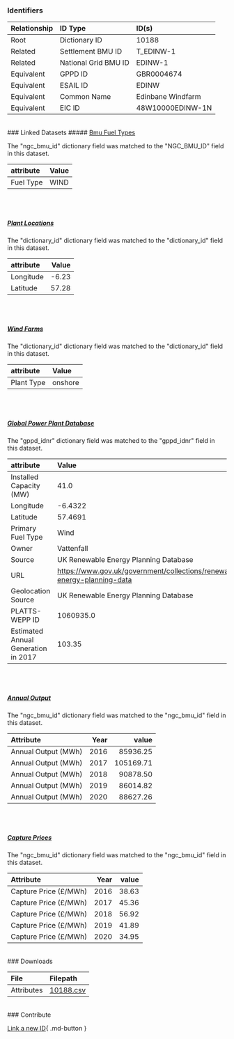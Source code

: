 ### Identifiers

| Relationship   | ID Type              | ID(s)             |
|:---------------|:---------------------|:------------------|
| Root           | Dictionary ID        | 10188             |
| Related        | Settlement BMU ID    | T_EDINW-1         |
| Related        | National Grid BMU ID | EDINW-1           |
| Equivalent     | GPPD ID              | GBR0004674        |
| Equivalent     | ESAIL ID             | EDINW             |
| Equivalent     | Common Name          | Edinbane Windfarm |
| Equivalent     | EIC ID               | 48W10000EDINW-1N  |

<br>
### Linked Datasets
##### <a href="https://osuked.github.io/Power-Station-Dictionary/datasets/bmu-fuel-types">Bmu Fuel Types</a>



The "ngc_bmu_id" dictionary field was matched to the "NGC_BMU_ID" field in this dataset.

| attribute   | Value   |
|:------------|:--------|
| Fuel Type   | WIND    |

<br><br>
##### <a href="https://osuked.github.io/Power-Station-Dictionary/datasets/plant-locations">Plant Locations</a>



The "dictionary_id" dictionary field was matched to the "dictionary_id" field in this dataset.

| attribute   |   Value |
|:------------|--------:|
| Longitude   |   -6.23 |
| Latitude    |   57.28 |

<br><br>
##### <a href="https://osuked.github.io/Power-Station-Dictionary/datasets/wind-farms">Wind Farms</a>



The "dictionary_id" dictionary field was matched to the "dictionary_id" field in this dataset.

| attribute   | Value   |
|:------------|:--------|
| Plant Type  | onshore |

<br><br>
##### <a href="https://osuked.github.io/Power-Station-Dictionary/datasets/global-power-plant-database">Global Power Plant Database</a>



The "gppd_idnr" dictionary field was matched to the "gppd_idnr" field in this dataset.

| attribute                           | Value                                                                    |
|:------------------------------------|:-------------------------------------------------------------------------|
| Installed Capacity (MW)             | 41.0                                                                     |
| Longitude                           | -6.4322                                                                  |
| Latitude                            | 57.4691                                                                  |
| Primary Fuel Type                   | Wind                                                                     |
| Owner                               | Vattenfall                                                               |
| Source                              | UK Renewable Energy Planning Database                                    |
| URL                                 | https://www.gov.uk/government/collections/renewable-energy-planning-data |
| Geolocation Source                  | UK Renewable Energy Planning Database                                    |
| PLATTS-WEPP ID                      | 1060935.0                                                                |
| Estimated Annual Generation in 2017 | 103.35                                                                   |

<br><br>
##### <a href="https://osuked.github.io/Power-Station-Dictionary/datasets/annual-output">Annual Output</a>



The "ngc_bmu_id" dictionary field was matched to the "ngc_bmu_id" field in this dataset.

| Attribute           |   Year |     value |
|:--------------------|-------:|----------:|
| Annual Output (MWh) |   2016 |  85936.25 |
| Annual Output (MWh) |   2017 | 105169.71 |
| Annual Output (MWh) |   2018 |  90878.50 |
| Annual Output (MWh) |   2019 |  86014.82 |
| Annual Output (MWh) |   2020 |  88627.26 |

<br><br>
##### <a href="https://osuked.github.io/Power-Station-Dictionary/datasets/capture-prices">Capture Prices</a>



The "ngc_bmu_id" dictionary field was matched to the "ngc_bmu_id" field in this dataset.

| Attribute             |   Year |   value |
|:----------------------|-------:|--------:|
| Capture Price (£/MWh) |   2016 |   38.63 |
| Capture Price (£/MWh) |   2017 |   45.36 |
| Capture Price (£/MWh) |   2018 |   56.92 |
| Capture Price (£/MWh) |   2019 |   41.89 |
| Capture Price (£/MWh) |   2020 |   34.95 |


<br>
### Downloads


| File       | Filepath                                                                              |
|:-----------|:--------------------------------------------------------------------------------------|
| Attributes | [10188.csv](https://osuked.github.io/Power-Station-Dictionary/object_attrs/10188.csv) |


<br>
### Contribute

[Link a new ID](https://docs.google.com/forms/d/e/1FAIpQLSc5jRsQ7NgiLLXbwo9PUdwTQyuqbRwThltG56-o6NVSe7E_nw/viewform?usp=pp_url&entry.251912331=10188){ .md-button }